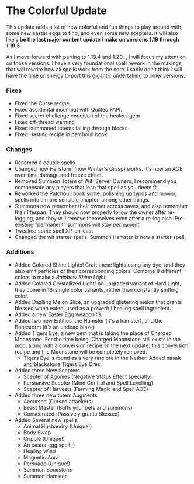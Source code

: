 # The Colorful Update
This update adds a lot of new colorful and fun things to play around with, some new easter eggs to find, and even some new scepters. It will also likely **be the last major content update I make on versions 1.19 through 1.19.3**

As I move forward with parting to 1.19.4 and 1.20+, I will focus my attention on those versions. I have a very foundational spell rework in the makings that will rewrite how all spells work from the core. I sadly don't think I will have the time or energy to port this gigantic undertaking to older versions.

### Fixes
* Fixed the Curse recipe.
* Fixed accidental incompat with Quilted FAPI.
* Fixed secret challenge condition of the healers gem
* Fixed off-thread warning
* Fixed summoned totems falling through blocks
* Fixed Hasting recipe in patchouli book.

### Changes
* Renamed a couple spells
* Changed how Hailstorm (now Winter's Grasp) works. It's now an AOE over-time damage and freeze effect.
* Removed Summon Totem of Wit. Server Owners, I recommend you compensate any players that lose that spell as you deem fit.
* Reworked the Patchouli book some, polishing up typos and moving spells into a more sensible chapter, among other things.
* Summons now remember their owner across saves, and also remember their lifespan. They should now properly follow the owner after re-logging, and they will remove themselves even after a re-log also. Pre-existing "permanent" summons will stay permanent.
* Tweaked some spell XP-on-cast
* Changed the wit starter spells. Summon Hamster is now a starter spell, 

### Additions
* Added Colored Shine Lights! Craft these lights using any dye, and they also emit particles of their corresponding colors. Combine 8 different colors to make a *Rainbow Shine Light*
* Added Colored Crystallized Light! An upgraded variant of Hard Light, they come in 16-single color variants, rather than constantly shifting color.
* Added Dazlling Melon Slice, an upgraded glistering melon that grants blessed when eaten. used as a powerful healing spell ingredient.
* Added a new Easter Egg weapon :3.
* Added two new Entities, the Hamster (it's a hamster), and the Bonestorm (it's an undead blaze)
* Added Tigers Eye, a new gem that is taking the place of Charged Moonstone. For the time being, Charged Moonstone still exists in the mod, along with a conversion recipe. In the next update, this conversion recipe and the Moonstone will be completely removed.
  * Tigers Eye is found as a very rare ore in the Nether. Added basalt and blackstone Tigers Eye Ores.
* Added three New Scepters
  * Scepter of Agonies (Negative Status Effect specialty)
  * Persuasive Scepter (Mind Control and Spell Levelling)
  * Scepter of Harvests (Farming Magic and Spell AOE)
* Added three new totem Augments
  * Accursed (Cursed attackers)
  * Beast Master (Buffs your pets and summons)
  * Consecrated (Passively grants Blessed)
* Added Several new spells:
  * Animal Husbandry (Unique!)
  * Body Swap
  * Cripple (Unique!)
  * An easter egg spell ;)
  * Healing Wind
  * Magnetic Aura
  * Persuade (Unique!)
  * Summon Bonestorm
  * Summon Hamster
